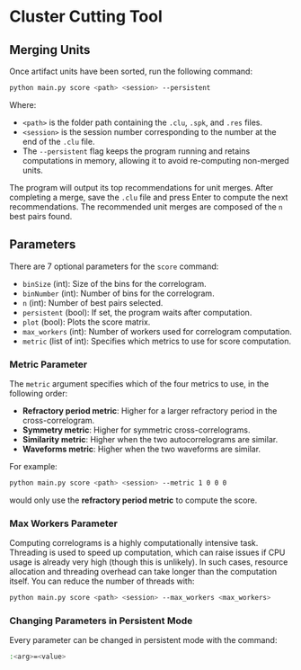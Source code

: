 # Cluster Cutting Tool

## Merging Units

Once artifact units have been sorted, run the following command:

```bash
python main.py score <path> <session> --persistent
```

Where:
- `<path>` is the folder path containing the `.clu`, `.spk`, and `.res` files.
- `<session>` is the session number corresponding to the number at the end of the `.clu` file.
- The `--persistent` flag keeps the program running and retains computations in memory, allowing it to avoid re-computing non-merged units.

The program will output its top recommendations for unit merges. After completing a merge, save the `.clu` file and press Enter to compute the next recommendations. The recommended unit merges are composed of the `n` best pairs found.

## Parameters

There are 7 optional parameters for the `score` command:
- `binSize` (int): Size of the bins for the correlogram.
- `binNumber` (int): Number of bins for the correlogram.
- `n` (int): Number of best pairs selected.
- `persistent` (bool): If set, the program waits after computation.
- `plot` (bool): Plots the score matrix.
- `max_workers` (int): Number of workers used for correlogram computation.
- `metric` (list of int): Specifies which metrics to use for score computation.

### Metric Parameter

The `metric` argument specifies which of the four metrics to use, in the following order:
- **Refractory period metric**: Higher for a larger refractory period in the cross-correlogram.
- **Symmetry metric**: Higher for symmetric cross-correlograms.
- **Similarity metric**: Higher when the two autocorrelograms are similar.
- **Waveforms metric**: Higher when the two waveforms are similar.

For example:

```bash
python main.py score <path> <session> --metric 1 0 0 0
```

would only use the **refractory period metric** to compute the score.

### Max Workers Parameter

Computing correlograms is a highly computationally intensive task. Threading is used to speed up computation, which can raise issues if CPU usage is already very high (though this is unlikely). In such cases, resource allocation and threading overhead can take longer than the computation itself. You can reduce the number of threads with:

```bash
python main.py score <path> <session> --max_workers <max_workers>
```

### Changing Parameters in Persistent Mode

Every parameter can be changed in persistent mode with the command:

```bash
:<arg>=<value>
```